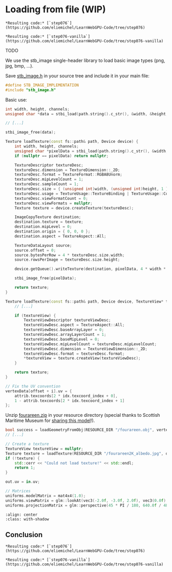 Loading from file (WIP)
=================

````{tab} With webgpu.hpp
*Resulting code:* [`step076`](https://github.com/eliemichel/LearnWebGPU-Code/tree/step076)
````

````{tab} Vanilla webgpu.h
*Resulting code:* [`step076-vanilla`](https://github.com/eliemichel/LearnWebGPU-Code/tree/step076-vanilla)
````

TODO

We use the stb_image single-header library to load basic image types (png, jpg, bmp, ...).

Save [stb_image.h](https://raw.githubusercontent.com/nothings/stb/master/stb_image.h) in your source tree and include it in your main file:

```C++
#define STB_IMAGE_IMPLEMENTATION
#include "stb_image.h"
```

Basic use:

```C++
int width, height, channels;
unsigned char *data = stbi_load(path.string().c_str(), &width, &height, &channels, 0);

// [...]

stbi_image_free(data);
```

```C++
Texture loadTexture(const fs::path& path, Device device) {
	int width, height, channels;
	unsigned char *pixelData = stbi_load(path.string().c_str(), &width, &height, &channels, 4 /* force 4 channels */);
	if (nullptr == pixelData) return nullptr;

	TextureDescriptor textureDesc;
	textureDesc.dimension = TextureDimension::_2D;
	textureDesc.format = TextureFormat::RGBA8Unorm;
	textureDesc.mipLevelCount = 1;
	textureDesc.sampleCount = 1;
	textureDesc.size = { (unsigned int)width, (unsigned int)height, 1 };
	textureDesc.usage = TextureUsage::TextureBinding | TextureUsage::CopyDst;
	textureDesc.viewFormatCount = 0;
	textureDesc.viewFormats = nullptr;
	Texture texture = device.createTexture(textureDesc);

	ImageCopyTexture destination;
	destination.texture = texture;
	destination.mipLevel = 0;
	destination.origin = { 0, 0, 0 };
	destination.aspect = TextureAspect::All;

	TextureDataLayout source;
	source.offset = 0;
	source.bytesPerRow = 4 * textureDesc.size.width;
	source.rowsPerImage = textureDesc.size.height;

	device.getQueue().writeTexture(destination, pixelData, 4 * width * height, source, textureDesc.size);

	stbi_image_free(pixelData);

	return texture;
}
```

```C++
Texture loadTexture(const fs::path& path, Device device, TextureView* textureView = nullptr) {
	// [...]

	if (textureView) {
		TextureViewDescriptor textureViewDesc;
		textureViewDesc.aspect = TextureAspect::All;
		textureViewDesc.baseArrayLayer = 0;
		textureViewDesc.arrayLayerCount = 1;
		textureViewDesc.baseMipLevel = 0;
		textureViewDesc.mipLevelCount = textureDesc.mipLevelCount;
		textureViewDesc.dimension = TextureViewDimension::_2D;
		textureViewDesc.format = textureDesc.format;
		*textureView = texture.createView(textureViewDesc);
	}

	return texture;
}
```

```C++
// Fix the UV convention
vertexData[offset + i].uv = {
	attrib.texcoords[2 * idx.texcoord_index + 0],
	1 - attrib.texcoords[2 * idx.texcoord_index + 1]
};
```

Unzip [fourareen.zip](../../data/fourareen.zip) in your resource directory (special thanks to Scottish Maritime Museum for [sharing this model](https://sketchfab.com/3d-models/venus-a-shetland-fourareen-ce4d6915e1d041459e08f2d8da521e86)!).

```C++
bool success = loadGeometryFromObj(RESOURCE_DIR "/fourareen.obj", vertexData);
// [...]

// Create a texture
TextureView textureView = nullptr;
Texture texture = loadTexture(RESOURCE_DIR "/fourareen2K_albedo.jpg", device, &textureView);
if (!texture) {
	std::cerr << "Could not load texture!" << std::endl;
	return 1;
}
```

```rust
out.uv = in.uv;
```

```C++
// Matrices
uniforms.modelMatrix = mat4x4(1.0);
uniforms.viewMatrix = glm::lookAt(vec3(-2.0f, -3.0f, 2.0f), vec3(0.0f), vec3(0, 0, 1));
uniforms.projectionMatrix = glm::perspective(45 * PI / 180, 640.0f / 480.0f, 0.01f, 100.0f);
```

```{figure} /images/fourareen.png
:align: center
:class: with-shadow

```

Conclusion
----------

````{tab} With webgpu.hpp
*Resulting code:* [`step076`](https://github.com/eliemichel/LearnWebGPU-Code/tree/step076)
````

````{tab} Vanilla webgpu.h
*Resulting code:* [`step076-vanilla`](https://github.com/eliemichel/LearnWebGPU-Code/tree/step076-vanilla)
````
